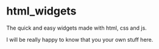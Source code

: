 # html_widgets
The quick and easy widgets made with html, css and js.

I will be really happy to know that you your own stuff here.
